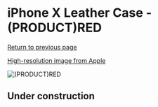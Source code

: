 # iPhone X Leather Case - (PRODUCT)RED

[Return to previous page](/iphone_x)

[High-resolution image from Apple](https://store.storeimages.cdn-apple.com/8756/as-images.apple.com/is/MQTE2?wid=4500&hei=4500&fmt=png)

<div style="width: 512px"><img src="/almost_uncompressed/MQTE2.webp" alt="(PRODUCT)RED"></div>

## Under construction
